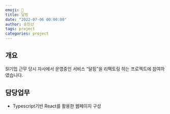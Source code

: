 ```yaml
---
emoji: 🔮
title: 달핑
date: "2022-07-06 00:00:00"
author: 송민선
tags: project
categories: project
---
```


## 개요

SI기업 근무 당시 자사에서 운영중인 서비스 “달핑”을 리팩토링 하는 프로젝트에 참여하였습니다.
<br/>

## 담당업무

- Typescript기반 React를 활용한 웹페이지 구성

```toc

```
